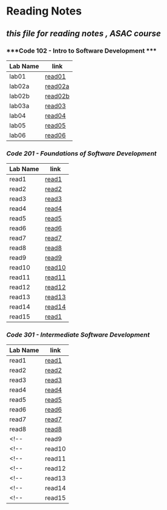 # Reading Notes
## *this file for reading notes , ASAC course*
### ***Code 102 - Intro to Software Development ***

| Lab Name       | link |
| ----------- | ----------- |
| lab01      | [read01](102/read1.md)|
| lab02a   | [read02a](102/lab2a.md)        |
|  lab02b      | [read02b](102/read05.md)|
|  lab03a      | [read03](102/readme3.md)|
|  lab04      | [read04](102/read4.md)|
|  lab05      | [read05](102/read5.md)|
|  lab06      | [read06](102/read6.md)|

###  ***Code 201 - Foundations of Software Development***


| Lab Name       | link |
| ----------- | ----------- |
| read1     | [read1](201\read1)| 
| read2     | [read2](201\read2)|
| read3     | [read3](201\read3)|
| read4     | [read4](201\read4)|
| read5     | [read5](201\read5)|
| read6     | [read6](201\read6)|
| read7     | [read7](201\read7)|
| read8     | [read8](201\read8)|
| read9     | [read9](201\read9)|
| read10    | [read10](201\read10)|
| read11    | [read11](201\read11)|
| read12    | [read12](201\read12)|
| read13     | [read13](201\read13)|
| read14     | [read14](201\read14)|
| read15     | [read1](201\read15)|

###  ***Code 301 - Intermediate Software Development***


| Lab Name       | link |
| ----------- | ----------- |
| read1    | [read1](301\read1)|
| read2     | [read2](301\read2)|
| read3     | [read3](301\read3)|
| read4     | [read4](301\read4)| 
| read5     | [read5](301\read5)|
| read6     | [read6](301\read6)|
| read7     | [read7](301\read7)|
| read8     | [read8](301\read8)|
<!-- | read9     | [read9](301\read9)| -->
<!-- | read10    | [read10](301\read10)| -->
<!-- | read11    | [read11](301\read11)| -->
<!-- | read12    | [read12](301\read12)| -->
<!-- | read13     | [read13](301\read13)| -->
<!-- | read14     | [read14](301\read14)| -->
<!-- | read15     | [read1](301\read15)| -->
